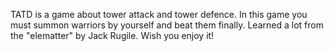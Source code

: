 TATD is a game about tower attack and tower defence. In this game you must summon warriors by yourself and beat them finally. Learned a lot from the "elematter" by Jack Rugile.  Wish you enjoy it!